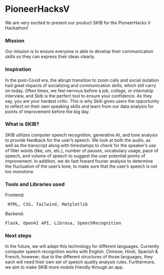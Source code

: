 # PioneerHacksV

We are very excited to present our product SKIB for the PioneerHacks V Hackathon!

### Mission
Our mission is to ensure everyone is able to develop their communication skills so they can express their ideas clearly.

### Inspiration
In the post-Covid era, the abrupt transition to zoom calls and social isolation had great impacts of socializing and communication skills, which still carry on today. 
Often times, we feel nervous before a job, college, or internship interview, and Skib is the perfect tool to ensure your confidence. 
As they say, you are your hardest critic. This is why Skib gives users the opportunity to reflect on their own speaking skills and learn from our data analysis for points of improvement before the big day.

### What is SKIB?
SKIB utilizes computer speech recognition, generative AI, and tone analysis to provide feedback for the user’s speech. We look at both the audio, as well as the transcript along with timestamps to check for the speaker’s use of filler words (like, um, etc.), number of pauses, vocabulary usage, pace of speech, and volume of speech to suggest the user potential points of improvement.
In addition, we do fast foward fourier analysis to determine the fluctuation of the user’s tone, to make sure that the user’s speech is not too monotone

### Tools and Libraries used
Frontend: <pre> HTML, CSS, Tailwind, Matplotlib </pre>
Backend: <pre> Flask, OpenAI API, Librosa, SpeechRecognition </pre>

### Next steps
In the future, we will adapt this technology for different languages. Currently computer speech recognition works with English, Chinese, Hindi, Spanish & French, however; due to the different structures of those languages, they each will need their own set of speech quality analysis rules.
Furthermore, we aim to make SKIB more mobile friendly through an app. 



